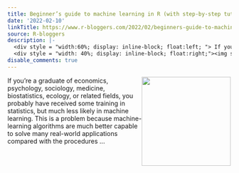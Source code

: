 ```yaml
---
title: Beginner’s guide to machine learning in R (with step-by-step tutorial)
date: '2022-02-10'
linkTitle: https://www.r-bloggers.com/2022/02/beginners-guide-to-machine-learning-in-r-with-step-by-step-tutorial/
source: R-bloggers
description: |-
  <div style = "width:60%; display: inline-block; float:left; "> If you’re a graduate of economics, psychology, sociology, medicine, biostatistics, ecology, or related fields, you probably have received some training in statistics, but much less likely in machine learning. This is a problem because machine-learning algorithms are much better capable to solve many real-world applications compared with the procedures ...</div>
  <div style = "width: 40%; display: inline-block; float:right;"><img src=' https://forloopsandpiepkicks.files.wordpress.com/2022/01/grafik-54.png?w=951' width = "200" style = ...
disable_comments: true
---
```

<div style = "width:60%; display: inline-block; float:left; "> If you’re a graduate of economics, psychology, sociology, medicine, biostatistics, ecology, or related fields, you probably have received some training in statistics, but much less likely in machine learning. This is a problem because machine-learning algorithms are much better capable to solve many real-world applications compared with the procedures ...</div>
<div style = "width: 40%; display: inline-block; float:right;"><img src=' https://forloopsandpiepkicks.files.wordpress.com/2022/01/grafik-54.png?w=951' width = "200" style = ...